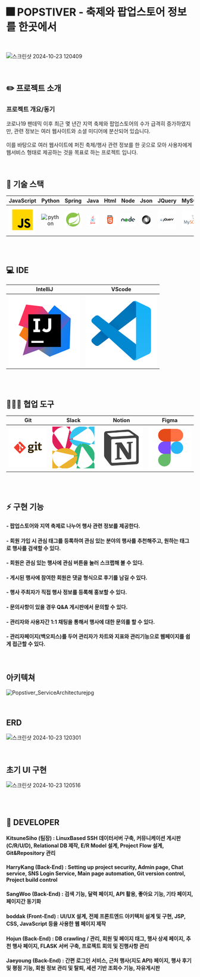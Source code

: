 # 🎆 POPSTIVER - 축제와 팝업스토어 정보를 한곳에서

<p align="center">
  <br>
  
![스크린샷 2024-10-23 120409](https://github.com/user-attachments/assets/1dc03350-3bd4-49ca-b7bc-17cb89b23da9)

  <br>
</p>

## ✏️ 프로젝트 소개

### 프로젝트 개요/동기
</p>
코로나19 팬데믹 이후 최근 몇 년간 지역 축제와 팝업스토어의 수가 급격히 증가하였지만, 관련 정보는 여러 웹사이트와 소셜 미디어에 분산되어 있습니다.<br><br>
이를 바탕으로 여러 웹사이트에 퍼진 축제/행사 관련 정보를 한 곳으로 모아 사용자에게 웹서비스 형태로 제공하는 것을 목표로 하는 프로젝트 입니다.

<p align="center">

</p>

<br>

## 🔧 기술 스택

| JavaScript | Python |   Spring   |     Java     |   Html   |  Node   |  Json   |   JQuery  |  MySQL  |   MongoDB  |
| :--------: | :---: | :--------: | :----------: | :------: | :-----: | :-----: | :-------: | :-----: | :--------: |
|   ![js]    | ![python] |  ![spring] |   ![java]    | ![html]  | ![node] | ![json] | ![jquery] | ![mysql]| ![mongodb] |

<br><br>
## 💻 IDE

|   IntelliJ  |   VScode  |
| :---------: | :-------: |
| ![intellij] | ![vscode] |

<br><br>

## 🧑‍🤝‍🧑 협업 도구

|    Git     |    Slack   |   Notion  |   Figma   |
| :--------: | :--------: | :-------: | :-------: |
|   ![git]   |  ![slack]  | ![notion] | ![figma]  |

<br><br>

## ⚡ 구현 기능

#### - 팝업스토어와 지역 축제로 나누어 행사 관련 정보를 제공한다.

#### - 회원 가입 시 관심 태그를 등록하여 관심 있는 분야의 행사를 추천해주고, 원하는 태그로 행사를 검색할 수 있다.

#### - 회원은 관심 있는 행사에 관심 버튼을 눌러 스크랩해 볼 수 있다.

#### - 게시된 행사에 참여한 회원은 댓글 형식으로 후기를 남길 수 있다.

#### - 행사 주최자가 직접 행사 정보를 등록해 홍보할 수 있다.

#### - 문의사항이 있을 경우 Q&A 게시판에서 문의할 수 있다.

#### - 관리자와 사용자간 1:1 채팅을 통해서 행사에 대한 문의를 할 수 있다.

#### - 관리자페이지(백오피스)를 두어 관리자가 차트와 지표와 관리기능으로 웹페이지를 쉽게 접근할 수 있다.



</p>

<br>

## 아키텍쳐

![Popstiver_ServiceArchitecturejpg](https://github.com/user-attachments/assets/3e82a1c3-538f-4411-90a4-58c8e2f22fec)

<br>

## ERD

![스크린샷 2024-10-23 120301](https://github.com/user-attachments/assets/2a7844ee-2582-467e-801d-32f992eefbf8)

<br>

## 초기 UI 구현

![스크린샷 2024-10-23 120516](https://github.com/user-attachments/assets/b195240e-c2cc-4377-9b2d-40dc8ef95d51)



<br>


<br>

## 🐼 DEVELOPER

#### KitsuneSiho (팀장) : LinuxBased SSH 데이터서버 구축, 커뮤니케이션 게시판(C/R/U/D), Relational DB 제작, E/R Model 설계, Project Flow 설계, Git&Repository 관리
#### HarryKang (Back-End) : Setting up project security, Admin page, Chat service, SNS Login Service, Main page automation, Git version control, Project build control
#### SangWoo (Back-End) : 검색 기능, 달력 페이지, API 활용, 좋아요 기능, 기타 페이지, 페이지간 동기화
#### boddak (Front-End) : UI/UX 설계, 전체 프론트엔드 아키텍처 설계 및 구현, JSP, CSS, JavaScript 등을 사용한 웹 페이지 제작
#### Hojun (Back-End) : DB crawling / 관리, 회원 및  페이지 태그, 행사 상세 페이지, 추천 행사 페이지, FLASK 서버 구축, 프로젝트 회의 및 진행사항 관리
#### Jaeyoung (Back-End) : 간편 로그인 서비스, 근처 행사(지도 API) 페이지, 행사 후기 및 평점 기능, 회원 정보 관리 및 탈퇴, 세션 기반 조회수 기능, 자유게시판



<!-- Stack Icon Refernces -->

[js]: /readme_asset/stack/javascript.svg
[spring]: /readme_asset/stack/spring.svg
[java]: /readme_asset/stack/java.svg
[html]: /readme_asset/stack/html.svg
[node]: /readme_asset/stack/node.svg
[json]: /readme_asset/stack/json.svg
[jquery]: /readme_asset/stack/jquery.svg
[mysql]: /readme_asset/stack/mysql.svg
[mongodb]: /readme_asset/stack/mongodb.svg
[intellij]: /readme_asset/stack/intellij.svg
[eclipse]: /readme_asset/stack/eclipse.svg
[vscode]: /readme_asset/stack/vscode.svg
[git]: /readme_asset/stack/git.svg
[notion]: /readme_asset/stack/notion.svg
[figma]: /readme_asset/stack/figma.svg
[slack]: /readme_asset/stack/slack.svg
[python]: /readme_asset/stack/python.svg
